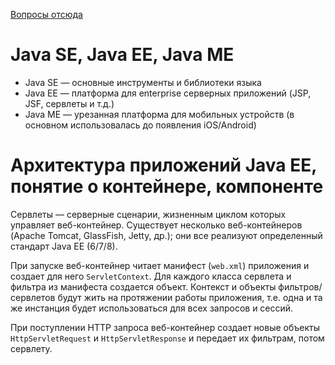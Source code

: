 [Вопросы отсюда](https://picloud.pw/media/resources/posts/2018/02/20/Рубежка_1_Билеты_2017.txt)

# Java SE, Java EE, Java ME

* Java SE — основные инструменты и библиотеки языка
* Java EE — платформа для enterprise серверных приложений (JSP, JSF, сервлеты и т.д.)
* Java ME — урезанная платформа для мобильных устройств (в основном использовалась до появления iOS/Android)

# Архитектура приложений Java EE, понятие о контейнере, компоненте

Сервлеты — серверные сценарии, жизненным циклом которых управляет веб-контейнер. Существует несколько
веб-контейнеров (Apache Tomcat, GlassFish, Jetty, др.); они все реализуют определенный стандарт Java EE (6/7/8).

При запуске веб-контейнер читает манифест (`web.xml`) приложения и создает для него `ServletContext`.
Для каждого класса сервлета и фильтра из манифеста создается объект. Контекст и объекты фильтров/сервлетов будут
жить на протяжении работы приложения, т.е. одна и та же инстанция будет использоваться для всех запросов и сессий.

При поступлении HTTP запроса веб-контейнер создает новые объекты `HttpServletRequest` и `HttpServletResponse`
и передает их фильтрам, потом сервлету.

